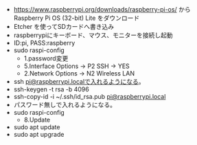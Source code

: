 * https://www.raspberrypi.org/downloads/raspberry-pi-os/ から Raspberry Pi OS (32-bit) Lite をダウンロード
* Etcher を使ってSDカードへ書き込み
* raspberrypiにキーボード、マウス、モニターを接続し起動
* ID:pi, PASS:raspberry
* sudo raspi-config
  * 1.password変更
  * 5.Interface Options -> P2 SSH -> YES
  * 2.Network Options -> N2 Wireless LAN
*  ssh pi@raspberrypi.localで入れるようになる。
* ssh-keygen -t rsa -b 4096
* ssh-copy-id -i ~/.ssh/id_rsa.pub pi@raspberrypi.local
* パスワード無しで入れるようになる。
* sudo raspi-config
  * 8.Update
* sudo apt update
* sudo apt upgrade

  
  
